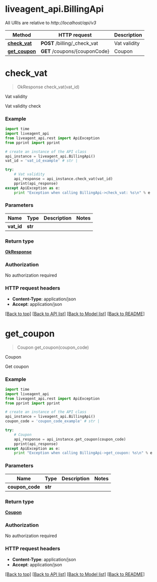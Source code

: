 # liveagent_api.BillingApi

All URIs are relative to *http://localhost/api/v3*

Method | HTTP request | Description
------------- | ------------- | -------------
[**check_vat**](BillingApi.md#check_vat) | **POST** /billing/_check_vat | Vat validity
[**get_coupon**](BillingApi.md#get_coupon) | **GET** /coupons/{couponCode} | Coupon


# **check_vat**
> OkResponse check_vat(vat_id)

Vat validity

Vat validity check

### Example 
```python
import time
import liveagent_api
from liveagent_api.rest import ApiException
from pprint import pprint

# create an instance of the API class
api_instance = liveagent_api.BillingApi()
vat_id = 'vat_id_example' # str | 

try: 
    # Vat validity
    api_response = api_instance.check_vat(vat_id)
    pprint(api_response)
except ApiException as e:
    print "Exception when calling BillingApi->check_vat: %s\n" % e
```

### Parameters

Name | Type | Description  | Notes
------------- | ------------- | ------------- | -------------
 **vat_id** | **str**|  | 

### Return type

[**OkResponse**](OkResponse.md)

### Authorization

No authorization required

### HTTP request headers

 - **Content-Type**: application/json
 - **Accept**: application/json

[[Back to top]](#) [[Back to API list]](../README.md#documentation-for-api-endpoints) [[Back to Model list]](../README.md#documentation-for-models) [[Back to README]](../README.md)

# **get_coupon**
> Coupon get_coupon(coupon_code)

Coupon

Get coupon

### Example 
```python
import time
import liveagent_api
from liveagent_api.rest import ApiException
from pprint import pprint

# create an instance of the API class
api_instance = liveagent_api.BillingApi()
coupon_code = 'coupon_code_example' # str | 

try: 
    # Coupon
    api_response = api_instance.get_coupon(coupon_code)
    pprint(api_response)
except ApiException as e:
    print "Exception when calling BillingApi->get_coupon: %s\n" % e
```

### Parameters

Name | Type | Description  | Notes
------------- | ------------- | ------------- | -------------
 **coupon_code** | **str**|  | 

### Return type

[**Coupon**](Coupon.md)

### Authorization

No authorization required

### HTTP request headers

 - **Content-Type**: application/json
 - **Accept**: application/json

[[Back to top]](#) [[Back to API list]](../README.md#documentation-for-api-endpoints) [[Back to Model list]](../README.md#documentation-for-models) [[Back to README]](../README.md)

